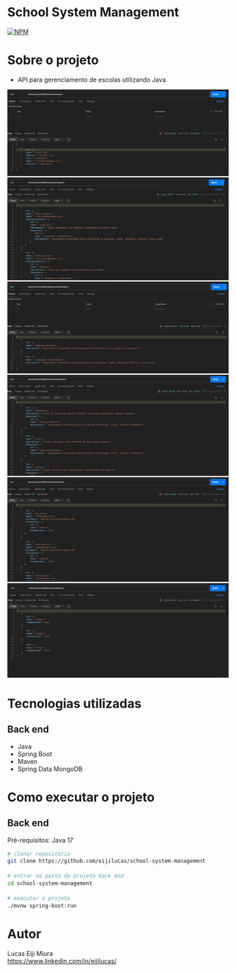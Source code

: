 # School System Management
[![NPM](https://img.shields.io/npm/l/react)]() 

# Sobre o projeto
- API para gerenciamento de escolas utilizando Java.

![Tela Funcionamento](https://github.com/eijilucas/assets/blob/main/school.png)
![Tela Funcionamento](https://github.com/eijilucas/assets/blob/main/teachers.png)
![Tela Funcionamento](https://github.com/eijilucas/assets/blob/main/departments.png)
![Tela Funcionamento](https://github.com/eijilucas/assets/blob/main/disciplines.png)
![Tela Funcionamento](https://github.com/eijilucas/assets/blob/main/students.png)
![Tela Funcionamento](https://github.com/eijilucas/assets/blob/main/classes.png)

# Tecnologias utilizadas

## Back end
- Java
- Spring Boot
- Maven
- Spring Data MongoDB

# Como executar o projeto

## Back end
Pré-requisitos: Java 17

```bash
# clonar repositório
git clone https://github.com/eijilucas/school-system-management

# entrar na pasta do projeto back end
cd school-system-management

# executar o projeto
./mvnw spring-boot:run
```

# Autor

Lucas Eiji Miura<br/>
https://www.linkedin.com/in/eijilucas/
